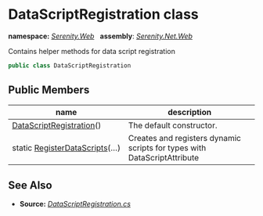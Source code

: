 # DataScriptRegistration class
**namespace:** *[Serenity.Web](../README.md#serenity.web-namespace)*   **assembly**: *[Serenity.Net.Web](../README.md)*

Contains helper methods for data script registration

```csharp
public class DataScriptRegistration
```

## Public Members

| name | description |
| --- | --- |
| [DataScriptRegistration](DataScriptRegistration/DataScriptRegistration.md)() | The default constructor. |
| static [RegisterDataScripts](DataScriptRegistration/RegisterDataScripts.md)(…) | Creates and registers dynamic scripts for types with DataScriptAttribute |

## See Also

* **Source:** *[DataScriptRegistration.cs](https://github.com/serenity-is/Serenity/blob/master/src/Serenity.Net.Web/DynamicScript/PropertyEditor/DataScriptRegistration.cs)*